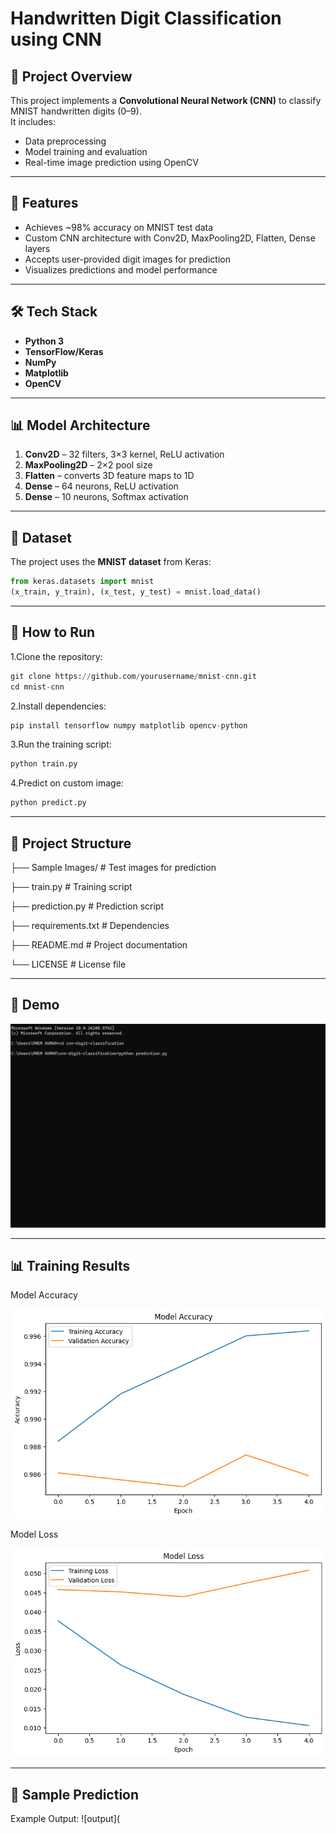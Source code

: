 # Handwritten Digit Classification using CNN

## 📌 Project Overview
This project implements a **Convolutional Neural Network (CNN)** to classify MNIST handwritten digits (0–9).  
It includes:
- Data preprocessing
- Model training and evaluation
- Real-time image prediction using OpenCV

---

## 🚀 Features
- Achieves ~98% accuracy on MNIST test data
- Custom CNN architecture with Conv2D, MaxPooling2D, Flatten, Dense layers
- Accepts user-provided digit images for prediction
- Visualizes predictions and model performance

---

## 🛠 Tech Stack
- **Python 3**
- **TensorFlow/Keras**
- **NumPy**
- **Matplotlib**
- **OpenCV**

---

## 📊 Model Architecture
1. **Conv2D** – 32 filters, 3×3 kernel, ReLU activation  
2. **MaxPooling2D** – 2×2 pool size  
3. **Flatten** – converts 3D feature maps to 1D  
4. **Dense** – 64 neurons, ReLU activation  
5. **Dense** – 10 neurons, Softmax activation  

---

## 📂 Dataset
The project uses the **MNIST dataset** from Keras:
```python
from keras.datasets import mnist
(x_train, y_train), (x_test, y_test) = mnist.load_data()
```
---
**📜 How to Run**
---

1.Clone the repository:
```python
git clone https://github.com/yourusername/mnist-cnn.git
cd mnist-cnn
```
2.Install dependencies:
```python
pip install tensorflow numpy matplotlib opencv-python
```
3.Run the training script:
```python
python train.py
```
4.Predict on custom image:
```python
python predict.py
```
---
**📂 Project Structure**
---

├── Sample Images/                 # Test images for prediction

├── train.py                       # Training script

├── prediction.py                  # Prediction script

├── requirements.txt               # Dependencies

├── README.md                      # Project documentation

└── LICENSE                        # License file

---
**🎯 Demo**
---
![Prediction Demo](prediction.gif)

---
**📊 Training Results**
---
Model Accuracy

![Accuracy_png](Accuracy.png)

Model Loss

![Loss_png](loss.png)


---
**🎯 Sample Prediction**
---
Example Output:
![output](
